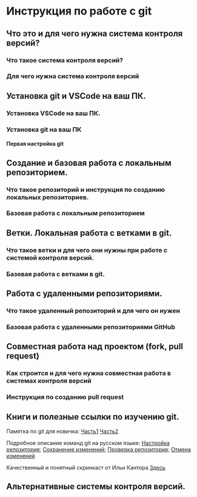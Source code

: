 # Инструкция по работе с git

## Что это и для чего нужна система контроля версий?

### Что такое система контроля версий?

### Для чего нужна система контроля версий

## Установка git и VSCode на ваш ПК.

### Установка VSCode на ваш ПК.

### Установка git на ваш ПК

#### Первая настройка git

## Создание и базовая работа с локальным репозиторием.

### Что такое репозиторий и инструкция по созданию локальных репозиториев.

### Базовая работа с локальным репозиторием

## Ветки. Локальная работа с ветками в git.

### Что такое ветки и для чего они нужны при работе с системой контроля версий.

### Базовая работа с ветками в git.

## Работа с удаленными репозиториями.

### Что такое удаленный репозиторий и для чего он нужен

### Базовая работа с удаленными репозиториями GitHub

## Совместная работа над проектом (fork, pull request)

### Как строится и для чего нужна совместная работа в системах контроля версий

### Инструкция по созданию pull request

## Книги и полезные ссылки по изучению git.
Памятка по git для новичка:
[Часть1](https://habr.com/ru/articles/541258/)
[Часть2](https://habr.com/ru/articles/542616/)

Подробное описание команд git на русском языке:
[Настройка репозитория](https://www.atlassian.com/ru/git/tutorials/setting-up-a-repository);
[Сохранение изменений](https://www.atlassian.com/ru/git/tutorials/saving-changes);
[Проверка репозитория](https://www.atlassian.com/ru/git/tutorials/inspecting-a-repository);
[Отмена изменений](https://www.atlassian.com/ru/git/tutorials/undoing-changes)

Качественный и понятный скринкаст от Ильи Кантора
[Здесь](https://vimeo.com/showcase/5616060)

## Альтернативные системы контроля версий.
